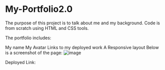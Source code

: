 # My-Portfolio2.0

The purpose of this project is to talk about me and my background. Code is from scratch using HTML and CSS tools.

The portfolio includes:

My name
My Avatar
Links to my deployed work
A Responsive layout
Below is a screenshot of the page:
![image](https://user-images.githubusercontent.com/93604239/146657833-75b91a24-ce0b-44a1-9b99-a5df569becc3.png)

Deployed Link:
